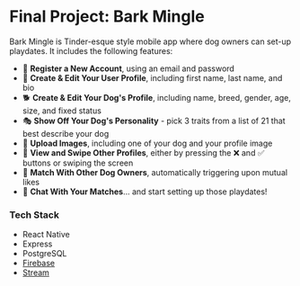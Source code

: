 # Final Project: Bark Mingle
Bark Mingle is Tinder-esque style mobile app where dog owners can set-up playdates. It includes the following features:

- 👤 **Register a New Account**, using an email and password
- 🙋 **Create & Edit Your User Profile**, including first name, last name, and bio
- 🐕 **Create & Edit Your Dog's Profile**, including name, breed, gender, age, size, and fixed status
- 🎭 **Show Off Your Dog's Personality** - pick 3 traits from a list of 21 that best describe your dog
- 📸 **Upload Images**, including one of your dog and your profile image
- 🐾 **View and Swipe Other Profiles**, either by pressing the ❌ and ✅ buttons or swiping the screen
- 👯 **Match With Other Dog Owners**, automatically triggering upon mutual likes
- 💬 **Chat With Your Matches**... and start setting up those playdates!

### Tech Stack
* React Native
* Express
* PostgreSQL
* [Firebase](https://firebase.google.com/)
* [Stream](https://getstream.io/chat/)

